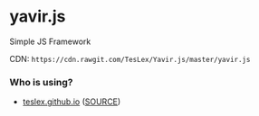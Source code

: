 # yavir.js
Simple JS Framework

CDN: ```https://cdn.rawgit.com/TesLex/Yavir.js/master/yavir.js```


### Who is using?
- [teslex.github.io](teslex.github.io) ([SOURCE](https://github.com/TesLex/teslex.github.io))
